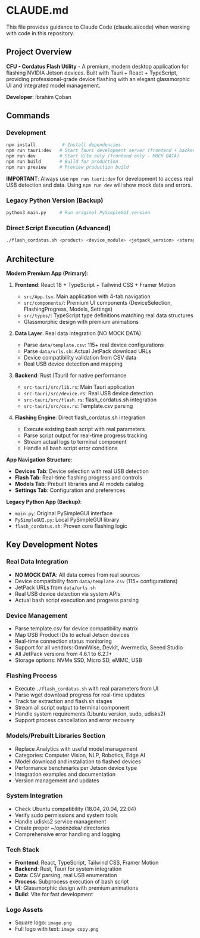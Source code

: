# CLAUDE.md

This file provides guidance to Claude Code (claude.ai/code) when working with code in this repository.

## Project Overview

**CFU - Cordatus Flash Utility** - A premium, modern desktop application for flashing NVIDIA Jetson devices. Built with Tauri + React + TypeScript, providing professional-grade device flashing with an elegant glassmorphic UI and integrated model management.

**Developer**: İbrahim Çoban

## Commands

### Development
```bash
npm install          # Install dependencies
npm run tauri:dev   # Start Tauri development server (frontend + backend)
npm run dev         # Start Vite only (frontend only - MOCK DATA)
npm run build       # Build for production
npm run preview     # Preview production build
```

**IMPORTANT**: Always use `npm run tauri:dev` for development to access real USB detection and data. Using `npm run dev` will show mock data and errors.

### Legacy Python Version (Backup)
```bash
python3 main.py     # Run original PySimpleGUI version
```

### Direct Script Execution (Advanced)
```bash
./flash_cordatus.sh <product> <device_module> <jetpack_version> <storage_device> <keep_files> <user_name>
```

## Architecture

**Modern Premium App (Primary)**:
1. **Frontend**: React 18 + TypeScript + Tailwind CSS + Framer Motion
   - `src/App.tsx`: Main application with 4-tab navigation
   - `src/components/`: Premium UI components (DeviceSelection, FlashingProgress, Models, Settings)
   - `src/types/`: TypeScript type definitions matching real data structures
   - Glassmorphic design with premium animations

2. **Data Layer**: Real data integration (NO MOCK DATA)
   - Parse `data/template.csv`: 115+ real device configurations
   - Parse `data/urls.sh`: Actual JetPack download URLs
   - Device compatibility validation from CSV data
   - Real USB device detection and mapping

3. **Backend**: Rust (Tauri) for native performance
   - `src-tauri/src/lib.rs`: Main Tauri application
   - `src-tauri/src/device.rs`: Real USB device detection
   - `src-tauri/src/flash.rs`: flash_cordatus.sh integration
   - `src-tauri/src/csv.rs`: Template.csv parsing

4. **Flashing Engine**: Direct flash_cordatus.sh integration
   - Execute existing bash script with real parameters
   - Parse script output for real-time progress tracking
   - Stream actual logs to terminal component
   - Handle all bash script error conditions

**App Navigation Structure**:
- **Devices Tab**: Device selection with real USB detection
- **Flash Tab**: Real-time flashing progress and controls
- **Models Tab**: Prebuilt libraries and AI models catalog
- **Settings Tab**: Configuration and preferences

**Legacy Python App (Backup)**:
- `main.py`: Original PySimpleGUI interface
- `PySimpleGUI.py`: Local PySimpleGUI library
- `flash_cordatus.sh`: Proven core flashing logic

## Key Development Notes

### Real Data Integration
- **NO MOCK DATA**: All data comes from real sources
- Device compatibility from `data/template.csv` (115+ configurations)
- JetPack URLs from `data/urls.sh` 
- Real USB device detection via system APIs
- Actual bash script execution and progress parsing

### Device Management
- Parse template.csv for device compatibility matrix
- Map USB Product IDs to actual Jetson devices
- Real-time connection status monitoring  
- Support for all vendors: OmniWise, Devkit, Avermedia, Seeed Studio
- All JetPack versions from 4.6.1 to 6.2.1+
- Storage options: NVMe SSD, Micro SD, eMMC, USB

### Flashing Process
- Execute `./flash_cordatus.sh` with real parameters from UI
- Parse wget download progress for real-time updates
- Track tar extraction and flash.sh stages
- Stream all script output to terminal component
- Handle system requirements (Ubuntu version, sudo, udisks2)
- Support process cancellation and error recovery

### Models/Prebuilt Libraries Section
- Replace Analytics with useful model management
- Categories: Computer Vision, NLP, Robotics, Edge AI
- Model download and installation to flashed devices
- Performance benchmarks per Jetson device type
- Integration examples and documentation
- Version management and updates

### System Integration
- Check Ubuntu compatibility (18.04, 20.04, 22.04)
- Verify sudo permissions and system tools
- Handle udisks2 service management
- Create proper ~/openzeka/ directories
- Comprehensive error handling and logging

### Tech Stack
- **Frontend**: React, TypeScript, Tailwind CSS, Framer Motion
- **Backend**: Rust, Tauri for system integration
- **Data**: CSV parsing, real USB enumeration
- **Process**: Subprocess execution of bash script
- **UI**: Glassmorphic design with premium animations
- **Build**: Vite for fast development

### Logo Assets
- Square logo: `image.png`
- Full logo with text: `image copy.png`